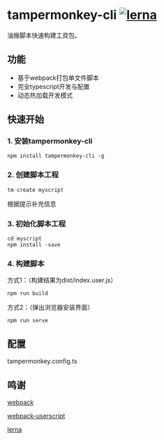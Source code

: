 # tampermonkey-cli [![lerna](https://img.shields.io/badge/maintained%20with-lerna-cc00ff.svg)](https://lerna.js.org/)

油猴脚本快速构建工具包。

## 功能
- 基于webpack打包单文件脚本
- 完全typescript开发与配置
- 动态热加载开发模式

## 快速开始

### 1. 安装tampermonkey-cli
```
npm install tampermonkey-cli -g
```

### 2. 创建脚本工程
```
tm create myscript
```
根据提示补充信息

### 3. 初始化脚本工程
```
cd myscript
npm install -save
```

### 4. 构建脚本
方式1：（构建结果为dist/index.user.js）
```
npm run build
```
方式2：（弹出浏览器安装界面）
```
npm run serve
```

## 配置
tampermonkey.config.ts


## 鸣谢
[webpack](https://github.com/webpack/webpack)

[webpack-userscript](https://github.com/momocow/webpack-userscript)

[lerna](https://github.com/lerna/lerna)